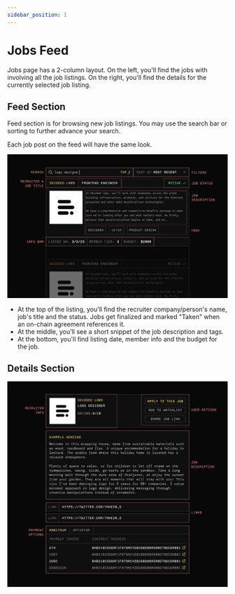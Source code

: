 ```yaml
---
sidebar_position: 1
---
```


# Jobs Feed
Jobs page has a 2-column layout. On the left, you'll find the jobs with involving all the
job listings. On the right, you'll find the details for the currently selected job listing.

## Feed Section
Feed section is for browsing new job listings. You may use the search bar or sorting to further advance your search. 

Each job post on the feed will have the same look. 

![Feed Section](./images/jobs-feed.png)
- At the top of the listing, you'll find the recruiter company/person's
name, job's title and the status. Jobs get finalized and marked "Taken" when an on-chain agreement references it.
- At the middle, you'll see a short snippet of the job description and tags.
- At the bottom, you'll find listing date, member info and the budget for the job.


## Details Section
![Details Section](./images/jobs-details.png)
